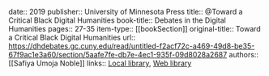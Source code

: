 date:: 2019
publisher:: University of Minnesota Press
title:: @Toward a Critical Black Digital Humanities
book-title:: Debates in the Digital Humanities
pages:: 27-35
item-type:: [[bookSection]]
original-title:: Toward a Critical Black Digital Humanities
url:: https://dhdebates.gc.cuny.edu/read/untitled-f2acf72c-a469-49d8-be35-67f9ac1e3a60/section/5aafe7fe-db7e-4ec1-935f-09d8028a2687
authors:: [[Safiya Umoja Noble]]
links:: [Local library](zotero://select/groups/2386895/items/JZZADDXE), [Web library](https://www.zotero.org/groups/2386895/items/JZZADDXE)
